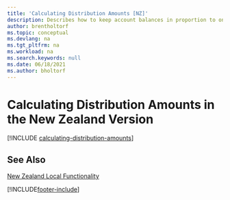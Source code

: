 ```yaml
---
title: 'Calculating Distribution Amounts [NZ]'
description: Describes how to keep account balances in proportion to one another by reallocating the amount in one general ledger account to another.
author: brentholtorf
ms.topic: conceptual
ms.devlang: na
ms.tgt_pltfrm: na
ms.workload: na
ms.search.keywords: null
ms.date: 06/18/2021
ms.author: bholtorf
---
```

# Calculating Distribution Amounts in the New Zealand Version

[!INCLUDE [calculating-distribution-amounts](../includes/AUNZ/calculating-distribution-amounts.md)]

## See Also

[New Zealand Local Functionality](new-zealand-local-functionality.md)  


[!INCLUDE[footer-include](../../includes/footer-banner.md)]